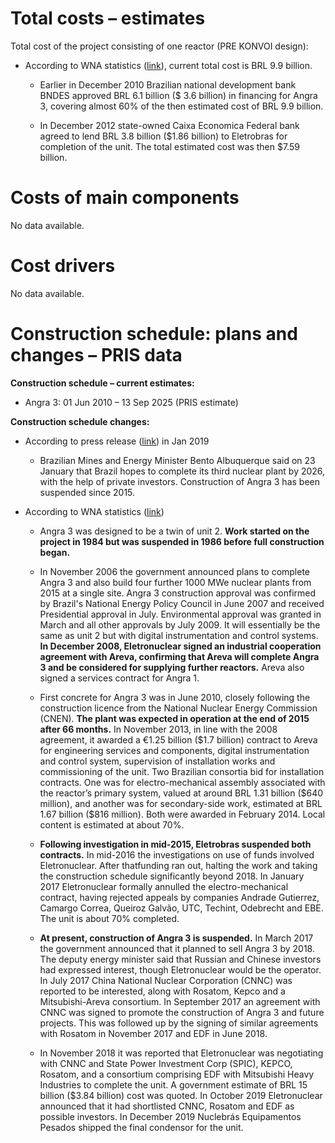 **Total costs – estimates**
===========================

Total cost of the project consisting of one reactor (PRE KONVOI design):

-   According to WNA statistics ([link](https://www.world-nuclear.org/information-library/country-profiles/countries-a-f/brazil.aspx)), current total cost is BRL 9.9 billion.
    
    -   Earlier in December 2010 Brazilian national development bank BNDES
    approved BRL 6.1 billion (\$ 3.6 billion) in financing for Angra 3, covering almost 60% of the then estimated cost of BRL 9.9 billion.
    
    -   In December 2012 state-owned Caixa Economica Federal bank agreed to lend BRL 3.8 billion (\$1.86 billion) to Eletrobras for completion of the unit. The total estimated cost was then \$7.59 billion.

**Costs of main components**
============================

No data available.

**Cost drivers**
================

No data available.

**Construction schedule: plans and changes – PRIS data**
========================================================

**Construction schedule – current estimates:**

-   Angra 3: 01 Jun 2010 – 13 Sep 2025 (PRIS estimate)

**Construction schedule changes:**

-   According to press release ([link](https://www.neimagazine.com/news/newsbrazil-reconsiders-completion-of-angra-3-6956581)) in Jan 2019
    
    -   Brazilian Mines and Energy Minister Bento Albuquerque said on 23 January that Brazil hopes to complete its third nuclear plant by 2026, with the help of private investors. Construction of Angra 3 has been suspended since 2015.
    
-   According to WNA statistics ([link](https://www.world-nuclear.org/information-library/country-profiles/countries-a-f/brazil.aspx))
    
    -   Angra 3 was designed to be a twin of unit 2. **Work started on the project in 1984 but was suspended in 1986 before full construction began.**
        
    -   In November 2006 the government announced plans to complete Angra 3 and also build four further 1000 MWe nuclear plants from 2015 at a single site. Angra 3 construction approval was confirmed by Brazil's National Energy Policy Council in June 2007 and received Presidential approval in July. Environmental approval was granted in March and all other approvals by July 2009. It will essentially be the same as unit 2 but with digital instrumentation and control systems. **In December 2008, Eletronuclear signed an industrial cooperation agreement with Areva, confirming that Areva will complete Angra 3 and be considered for supplying further reactors.** Areva also signed a services contract for Angra 1.
    
    -   First concrete for Angra 3 was in June 2010, closely following the construction licence from the National Nuclear Energy Commission (CNEN). **The plant was expected in operation at the end of 2015 after 66 months.** In November 2013, in line with the 2008 agreement, it awarded a €1.25 billion (\$1.7 billion) contract to Areva for engineering services and components, digital instrumentation and control system, supervision of installation works and commissioning of the unit. Two Brazilian consortia bid for installation contracts. One was for electro-mechanical assembly associated with the reactor’s primary system, valued at around BRL 1.31 billion (\$640 million), and another was for secondary-side work, estimated at BRL 1.67 billion (\$816 million). Both were awarded in February 2014. Local content is estimated at about 70%.
        
    -   **Following investigation in mid-2015, Eletrobras suspended both contracts.** In mid-2016 the investigations on use of funds involved Eletronuclear. After thatfunding ran out, halting the work and taking the construction schedule significantly beyond 2018. In January 2017 Eletronuclear formally annulled the electro-mechanical contract, having rejected appeals by companies Andrade Gutierrez, Camargo Correa, Queiroz Galvão, UTC, Techint, Odebrecht and EBE. The unit is about 70% completed.
        
    -   **At present, construction of Angra 3 is suspended.** In March 2017 the government announced that it planned to sell Angra 3 by 2018. The deputy energy minister said that Russian and Chinese investors had expressed interest, though Eletronuclear would be the operator. In July 2017 China National Nuclear Corporation (CNNC) was reported to be interested, along with Rosatom, Kepco and a Mitsubishi-Areva consortium. In September 2017 an agreement with CNNC was signed to promote the construction of Angra 3 and future projects. This was followed up by the signing of similar agreements with Rosatom in November 2017 and EDF in June 2018.
        
    -   In November 2018 it was reported that Eletronuclear was negotiating with CNNC and State Power Investment Corp (SPIC), KEPCO, Rosatom, and a consortium comprising EDF with Mitsubishi Heavy Industries to complete the unit. A government estimate of BRL 15 billion (\$3.84 billion) cost was quoted. In October 2019 Eletronuclear announced that it had shortlisted CNNC, Rosatom and EDF as possible investors. In December 2019 Nuclebrás Equipamentos Pesados shipped the final condensor for the unit.